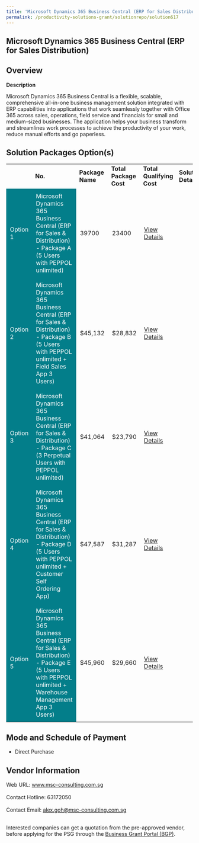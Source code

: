 ```yaml
---
title: 'Microsoft Dynamics 365 Business Central (ERP for Sales Distribution)'
permalink: /productivity-solutions-grant/solutionrepo/solution617
---
```


## Microsoft Dynamics 365 Business Central (ERP for Sales Distribution)

## Overview

**Description**

Microsoft Dynamics 365 Business Central is a flexible, scalable, comprehensive all-in-one business management solution integrated with ERP capabilities into applications that work seamlessly together with Office 365 across sales, operations, field service and financials for small and medium-sized businesses. The application helps your business transform and streamlines work processes to achieve the productivity of your work, reduce manual efforts and go paperless.

## Solution Packages Option(s)

<table>
<th>
<td><b>No.</b></td>
<td><b>Package Name</b></td>
<td><b>Total Package Cost</b></td>
<td><b>Total Qualifying Cost</b></td>
<td><b>Solution Details</b></td>
</th>
<tr>
<td style='padding: 10px; background-color: #037E8A; color: #FFFFFF;'>Option 1</td>
<td style='padding: 10px; background-color: #037E8A; color: #FFFFFF;'>Microsoft Dynamics 365 Business Central (ERP for Sales & Distribution) - Package A (5 Users with PEPPOL unlimited)</td>
<td style='padding: 10px;'>39700</td>
<td style='padding: 10px;'>23400</td>
<td style='padding: 10px;'><a href='https://www.gobusiness.gov.sg/images/psg/DesensitisedMSCConsultingAnnex3CRwef1July2021_Part_1.pdf' target='_blank'>View Details</a></td>
</tr>
<tr>
<td style='padding: 10px; background-color: #037E8A; color: #FFFFFF;'>Option 2</td>
<td style='padding: 10px; background-color: #037E8A; color: #FFFFFF;'>Microsoft Dynamics 365 Business Central (ERP for Sales & Distribution) - Package B (5 Users with PEPPOL unlimited + Field Sales App 3 Users)</td>
<td style='padding: 10px;'>$45,132</td>
<td style='padding: 10px;'>$28,832</td>
<td style='padding: 10px;'><a href='https://www.gobusiness.gov.sg/images/psg/DesensitisedMSCConsultingAnnex3CRwef1July2021_Part_2.pdf' target='_blank'>View Details</a></td>
</tr>
<tr>
<td style='padding: 10px; background-color: #037E8A; color: #FFFFFF;'>Option 3</td>
<td style='padding: 10px; background-color: #037E8A; color: #FFFFFF;'>Microsoft Dynamics 365 Business Central (ERP for Sales & Distribution) - Package C (3 Perpetual Users with PEPPOL unlimited)</td>
<td style='padding: 10px;'>$41,064</td>
<td style='padding: 10px;'>$23,790</td>
<td style='padding: 10px;'><a href='https://www.gobusiness.gov.sg/images/psg/DesensitisedMSCConsultingAnnex3CRwef1July2021_Part_3.pdf' target='_blank'>View Details</a></td>
</tr>
<tr>
<td style='padding: 10px; background-color: #037E8A; color: #FFFFFF;'>Option 4</td>
<td style='padding: 10px; background-color: #037E8A; color: #FFFFFF;'>Microsoft Dynamics 365 Business Central (ERP for Sales & Distribution) - Package D (5 Users with PEPPOL unlimited + Customer Self Ordering App)</td>
<td style='padding: 10px;'>$47,587</td>
<td style='padding: 10px;'>$31,287</td>
<td style='padding: 10px;'><a href='https://www.gobusiness.gov.sg/images/psg/DesensitisedMSCConsultingAnnex3CRwef1July2021_Part_4.pdf' target='_blank'>View Details</a></td>
</tr>
<tr>
<td style='padding: 10px; background-color: #037E8A; color: #FFFFFF;'>Option 5</td>
<td style='padding: 10px; background-color: #037E8A; color: #FFFFFF;'>Microsoft Dynamics 365 Business Central (ERP for Sales & Distribution) - Package E (5 Users with PEPPOL unlimited + Warehouse Management App 3 Users)</td>
<td style='padding: 10px;'>$45,960</td>
<td style='padding: 10px;'>$29,660</td>
<td style='padding: 10px;'><a href='https://www.gobusiness.gov.sg/images/psg/DesensitisedMSCConsultingAnnex3CRwef1July2021_Part_5.pdf' target='_blank'>View Details</a></td>
</tr>
</table>

## Mode and Schedule of Payment

 - Direct Purchase

## Vendor Information

 Web URL: www.msc-consulting.com.sg <br><br>Contact Hotline: 63172050 <br><br>Contact Email: alex.goh@msc-consulting.com.sg <br><br>

Interested companies can get a quotation from the pre-approved vendor, before applying for the PSG through the <a href='https://www.businessgrants.gov.sg/' target='_blank' rel='noopener'>Business Grant Portal (BGP)</a>.

<script src="/jquery/resize-tables.js"></script>
